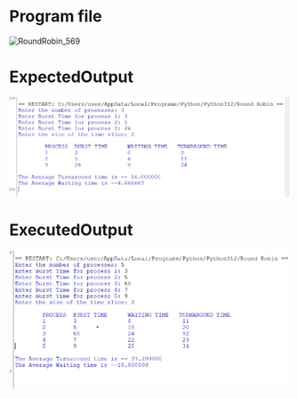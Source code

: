 # Program file
![RoundRobin_569](RoundRobin_569)

# ExpectedOutput
![ExpectedOutput](ExpectedOutput)

# ExecutedOutput
![ExecutedOutput](ExecutedOutput)
